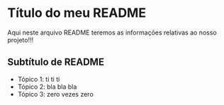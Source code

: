 # Título do meu README

Aqui neste arquivo README teremos as informações relativas ao nosso projeto!!!

## Subtítulo de README

- Tópico 1: ti ti ti
- Tópico 2: bla bla bla
- Tópico 3: zero vezes zero
